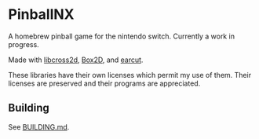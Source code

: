 # PinballNX
A homebrew pinball game for the nintendo switch. Currently a work in progress. 

Made with [libcross2d](https://github.com/Cpasjuste/libcross2d), [Box2D](https://github.com/erincatto/Box2D), and [earcut](https://github.com/mapbox/earcut.hpp).

These libraries have their own licenses which permit my use of them. Their licenses are preserved and their programs are appreciated.

## Building

See [BUILDING.md](./BUILDING.md).